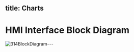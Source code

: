 
title: Charts
---
# HMI Interface Block Diagram 

![314BlockDiagram](https://github.com/user-attachments/assets/ec5c0d30-a443-4bcc-9e63-ed41330f5141)---



